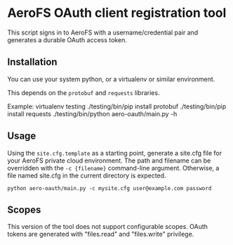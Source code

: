 # AeroFS OAuth client registration tool

This script signs in to AeroFS with a username/credential pair and generates
a durable OAuth access token.

## Installation

You can use your system python, or a virtualenv or similar environment.

This depends on the `protobuf` and `requests` libraries.

Example:
    virtualenv testing
    ./testing/bin/pip install protobuf
    ./testing/bin/pip install requests
    ./testing/bin/python aero-oauth/main.py -h

## Usage

Using the `site.cfg.template` as a starting point, generate a site.cfg file
for your AeroFS private cloud environment. The path and filename can be overridden
with the `-c {filename}` command-line argument. Otherwise, a file named site.cfg
in the current directory is expected.

    python aero-oauth/main.py -c mysite.cfg user@example.com password

## Scopes

This version of the tool does not support configurable scopes. OAuth tokens are
generated with "files.read" and "files.write" privilege.

